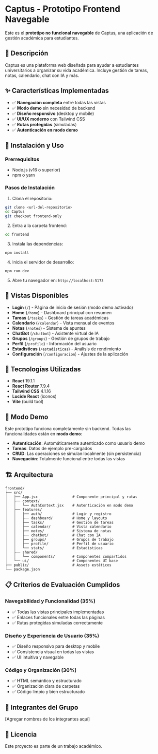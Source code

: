 # Captus - Prototipo Frontend Navegable

Este es el **prototipo no funcional navegable** de Captus, una aplicación de gestión académica para estudiantes.

## 🎯 Descripción

Captus es una plataforma web diseñada para ayudar a estudiantes universitarios a organizar su vida académica. Incluye gestión de tareas, notas, calendario, chat con IA y más.

## ✨ Características Implementadas

- ✅ **Navegación completa** entre todas las vistas
- ✅ **Modo demo** sin necesidad de backend
- ✅ **Diseño responsivo** (desktop y mobile)
- ✅ **UI/UX moderno** con Tailwind CSS
- ✅ **Rutas protegidas** (simuladas)
- ✅ **Autenticación en modo demo**

## 🚀 Instalación y Uso

### Prerrequisitos

- Node.js (v16 o superior)
- npm o yarn

### Pasos de Instalación

1. Clona el repositorio:
```bash
git clone <url-del-repositorio>
cd Captus
git checkout frontend-only
```

2. Entra a la carpeta frontend:
```bash
cd frontend
```

3. Instala las dependencias:
```bash
npm install
```

4. Inicia el servidor de desarrollo:
```bash
npm run dev
```

5. Abre tu navegador en: `http://localhost:5173`

## 📱 Vistas Disponibles

- **Login** (`/`) - Página de inicio de sesión (modo demo activado)
- **Home** (`/home`) - Dashboard principal con resumen
- **Tareas** (`/tasks`) - Gestión de tareas académicas
- **Calendario** (`/calendar`) - Vista mensual de eventos
- **Notas** (`/notes`) - Sistema de apuntes
- **ChatBot** (`/chatbot`) - Asistente virtual de IA
- **Grupos** (`/groups`) - Gestión de grupos de trabajo
- **Perfil** (`/profile`) - Información del usuario
- **Estadísticas** (`/estadisticas`) - Análisis de rendimiento
- **Configuración** (`/configuracion`) - Ajustes de la aplicación

## 🎨 Tecnologías Utilizadas

- **React** 19.1.1
- **React Router** 7.9.4
- **Tailwind CSS** 4.1.16
- **Lucide React** (iconos)
- **Vite** (build tool)

## 📝 Modo Demo

Este prototipo funciona completamente sin backend. Todas las funcionalidades están en **modo demo**:

- **Autenticación**: Automáticamente autenticado como usuario demo
- **Tareas**: Datos de ejemplo pre-cargados
- **CRUD**: Las operaciones se simulan localmente (sin persistencia)
- **Navegación**: Totalmente funcional entre todas las vistas

## 🏗️ Arquitectura

```
frontend/
├── src/
│   ├── App.jsx                # Componente principal y rutas
│   ├── context/
│   │   └── AuthContext.jsx    # Autenticación en modo demo
│   ├── features/
│   │   ├── auth/              # Login y registro
│   │   ├── dashboard/         # Home y layouts
│   │   ├── tasks/             # Gestión de tareas
│   │   ├── calendar/          # Vista calendario
│   │   ├── notes/             # Sistema de notas
│   │   ├── chatbot/           # Chat con IA
│   │   ├── groups/            # Grupos de trabajo
│   │   ├── profile/           # Perfil de usuario
│   │   └── stats/             # Estadísticas
│   ├── shared/
│   │   └── components/        # Componentes compartidos
│   └── ui/                    # Componentes UI base
├── public/                    # Assets estáticos
└── package.json
```

## 📋 Criterios de Evaluación Cumplidos

### Navegabilidad y Funcionalidad (35%)
- ✅ Todas las vistas principales implementadas
- ✅ Enlaces funcionales entre todas las páginas
- ✅ Rutas protegidas simuladas correctamente

### Diseño y Experiencia de Usuario (35%)
- ✅ Diseño responsivo para desktop y mobile
- ✅ Consistencia visual en todas las vistas
- ✅ UI intuitiva y navegable

### Código y Organización (30%)
- ✅ HTML semántico y estructurado
- ✅ Organización clara de carpetas
- ✅ Código limpio y bien estructurado

## 👥 Integrantes del Grupo

[Agregar nombres de los integrantes aquí]

## 📄 Licencia

Este proyecto es parte de un trabajo académico.

